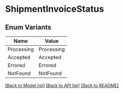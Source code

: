 # ShipmentInvoiceStatus

## Enum Variants

| Name | Value |
|---- | -----|
| Processing | Processing |
| Accepted | Accepted |
| Errored | Errored |
| NotFound | NotFound |


[[Back to Model list]](../README.md#documentation-for-models) [[Back to API list]](../README.md#documentation-for-api-endpoints) [[Back to README]](../README.md)



